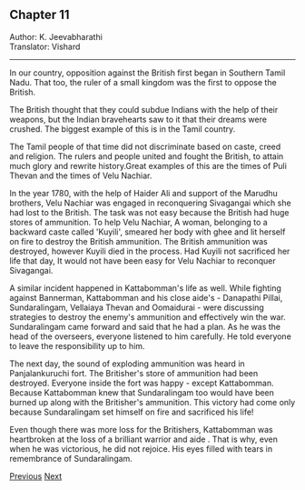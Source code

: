 ## Chapter 11
Author: K. Jeevabharathi  
Translator: Vishard

---

In our country, opposition against the British first began in Southern Tamil Nadu. That too, the ruler of a small kingdom was the first to oppose the British. 

The British thought that they could subdue Indians with the help of their weapons, but the Indian bravehearts saw to it that their dreams were crushed. The biggest example of this is in the Tamil country.

The Tamil people of that time did not discriminate based on caste, creed and religion. The rulers and people united and fought the British, to attain much glory and rewrite history.Great examples of this are the  times of Puli Thevan and the times of Velu Nachiar.

In the year 1780, with the help of Haider Ali and support of the Marudhu brothers, Velu Nachiar was engaged in reconquering Sivagangai which she had lost to the British. The task was not easy because the British had huge stores of ammunition. To help Velu Nachiar, A woman, belonging to a backward caste called 'Kuyili', smeared her body with ghee and lit herself on fire to destroy the British ammunition. The British ammunition was destroyed, however Kuyili died in the process. Had Kuyili not sacrificed her life that day, It would not have been easy for Velu Nachiar to reconquer Sivagangai.

A similar incident happened in Kattabomman's life as well. While fighting against Bannerman, Kattabomman and his close aide's - Danapathi Pillai, Sundaralingam, Vellaiaya Thevan and Oomaidurai - were discussing strategies to destroy the enemy's ammunition and effectively win the war. Sundaralingam came forward and said that he had a plan. As he was the head of the overseers, everyone listened to him carefully. He told everyone to leave the responsibility up to him.

The next day, the sound of exploding ammunition was heard in Panjalankuruchi fort. The Britisher's store of ammunition had been destroyed. Everyone inside the fort was happy - except Kattabomman. Because Kattabomman knew that Sundaralingam too would have been burned up along with the Britisher's ammunition. This victory had come only because Sundaralingam set himself on fire and sacrificed his life!

Even though there was more loss for the Britishers, Kattabomman was heartbroken at the loss of a brilliant warrior and aide . That is why, even when he was victorious, he did not rejoice. His eyes filled with tears in remembrance of Sundaralingam.

[Previous](./chapter-10.md)
[Next](./chapter-12.md)